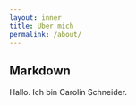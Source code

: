 ```yaml
---
layout: inner
title: Über mich
permalink: /about/
---
```

## Markdown

Hallo. Ich bin Carolin Schneider. 
